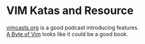 VIM Katas and Resource
======================

[vimcasts.org][vimcast] is a good podcast introducing features.  
[A Byte of Vim][vimbyte] looks like it could be a good book.

[vimcast]: http://vimcasts.org/episodes/archive
[vimbyte]: http://www.swaroopch.com/notes/Vim
